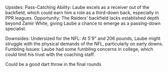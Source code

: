 Upsides:
    Pass-Catching Ability: Laube excels as a receiver out of the backfield, which could earn him a role as a third-down back, especially in PPR leagues.
    Opportunity: The Raiders' backfield lacks established depth beyond Zamir White, giving Laube a chance to emerge as a passing-down specialist.

Downsides:
    Undersized for the NFL: At 5'9" and 206 pounds, Laube might struggle with the physical demands of the NFL, particularly on early downs.
    Fumbling Issues: Laube had some fumbling concerns in college, which could limit his trust with the coaching staff.

Could be a good dart throw in the final rounds